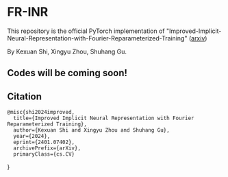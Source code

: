 # FR-INR
This repository is the official PyTorch implementation of "Improved-Implicit-Neural-Representation-with-Fourier-Reparameterized-Training"
([arxiv](https://arxiv.org/pdf/2401.07402.pdf))

By Kexuan Shi, Xingyu Zhou, Shuhang Gu.
## Codes will be coming soon!



## Citation
    @misc{shi2024improved,
      title={Improved Implicit Neural Representation with Fourier Reparameterized Training}, 
      author={Kexuan Shi and Xingyu Zhou and Shuhang Gu},
      year={2024},
      eprint={2401.07402},
      archivePrefix={arXiv},
      primaryClass={cs.CV}
}
